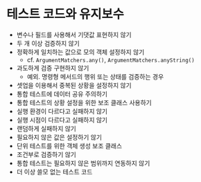 # 테스트 코드와 유지보수

- 변수나 필드를 사용해서 기댓값 표현하지 않기
- 두 개 이상 검증하지 않기
- 정확하게 일치하는 값으로 모의 객체 설정하지 않기
  - cf. `ArgumentMatchers.any()`, `ArgumentMatchers.anyString()`
- 과도하게 검증 구현하지 않기
  - 예외. 명령형 메서드의 행위 또는 상태를 검증하는 경우
- 셋업을 이용해서 중복된 상황을 설정하지 않기
- 통합 테스트에 데이터 공유 주의하기
- 통합 테스트의 상황 설정을 위한 보조 클래스 사용하기
- 실행 환경이 다르다고 실패하지 않기
- 실행 시점이 다르다고 실패하지 않기
- 랜덤하게 실패하지 않기
- 필요하지 않은 값은 설정하기 않기
- 단위 테스트를 위한 객체 생성 보조 클래스
- 조건부로 검증하기 않기
- 통합 테스트는 필요하지 않은 범위까지 연동하지 않기
- 더 이상 쓸모 없는 테스트 코드

